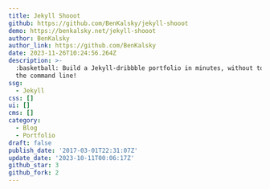 ```yaml
---
title: Jekyll Shooot
github: https://github.com/BenKalsky/jekyll-shooot
demo: https://benkalsky.net/jekyll-shooot
author: BenKalsky
author_link: https://github.com/BenKalsky
date: 2023-11-26T10:24:56.264Z
description: >-
  :basketball: Build a Jekyll-dribbble portfolio in minutes, without touching
  the command line!
ssg:
  - Jekyll
css: []
ui: []
cms: []
category:
  - Blog
  - Portfolio
draft: false
publish_date: '2017-03-01T22:31:07Z'
update_date: '2023-10-11T00:06:17Z'
github_star: 3
github_fork: 2
---
```

